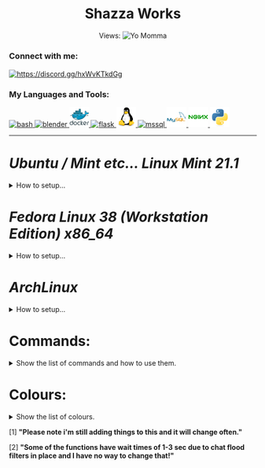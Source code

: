 <h1 align="center">Shazza Works</h1>
<p align="center">Views: <img src="https://profile-counter.glitch.me/shazza-works/count.svg" alt="Yo Momma"/>
<h3 align="left">Connect with me:</h3>
<p align="left">
<a href="https://discord.gg/https://discord.gg/hxWvKTkdGg" target="blank"><img align="center" src="https://raw.githubusercontent.com/rahuldkjain/github-profile-readme-generator/master/src/images/icons/Social/discord.svg" alt="https://discord.gg/hxWvKTkdGg" height="70" width="90" /></a></p>
<h3 align="left">My Languages and Tools:</h3>
<p align="left"><a href="https://www.gnu.org/software/bash/" target="_blank" rel="noreferrer"> <img src="https://www.vectorlogo.zone/logos/gnu_bash/gnu_bash-icon.svg" alt="bash" width="40" height="40"/> </a> <a href="https://www.blender.org/" target="_blank" rel="noreferrer"> <img src="https://download.blender.org/branding/community/blender_community_badge_white.svg" alt="blender" width="40" height="40"/> </a> <a href="https://www.docker.com/" target="_blank" rel="noreferrer"> <img src="https://raw.githubusercontent.com/devicons/devicon/master/icons/docker/docker-original-wordmark.svg" alt="docker" width="40" height="40"/></a><a href="https://flask.palletsprojects.com/" target="_blank" rel="noreferrer"> <img src="https://www.vectorlogo.zone/logos/pocoo_flask/pocoo_flask-icon.svg" alt="flask" width="40" height="40"/></a><a href="https://www.linux.org/" target="_blank" rel="noreferrer"> <img src="https://raw.githubusercontent.com/devicons/devicon/master/icons/linux/linux-original.svg" alt="linux" width="40" height="40"/></a><a href="https://www.microsoft.com/en-us/sql-server" target="_blank" rel="noreferrer"> <img src="https://www.svgrepo.com/show/303229/microsoft-sql-server-logo.svg" alt="mssql" width="40" height="40"/></a><a href="https://www.mysql.com/" target="_blank" rel="noreferrer"> <img src="https://raw.githubusercontent.com/devicons/devicon/master/icons/mysql/mysql-original-wordmark.svg" alt="mysql" width="40" height="40"/></a><a href="https://www.nginx.com" target="_blank" rel="noreferrer"> <img src="https://raw.githubusercontent.com/devicons/devicon/master/icons/nginx/nginx-original.svg" alt="nginx" width="40" height="40"/></a><a href="https://www.python.org" target="_blank" rel="noreferrer"> <img src="https://raw.githubusercontent.com/devicons/devicon/master/icons/python/python-original.svg" alt="python" width="40" height="40"/> </a> </p>

<hr class="solid">


# *Ubuntu / Mint etc... Linux Mint 21.1*
<details>
<summary>How to setup...</summary>

Make sure python3, python3-venv & pip are installed on your system:
```
sudo apt install python3 python3-pip python3-venv
```

Clone the repo to your local machine:
```
git clone https://github.com/shazza-works/xonotic_colour.git
```

Move into the repo directory:
```
cd xonotic_colour
```

Setup a python virtual environment:
```
python3 -m venv .venv
```

Now activate the virtual environmet:
```
source .venv/bin/activate
```
> NOTE: to deactivate the virtual environment run:
`deactivate`

Update pip and install wheel package:
```
pip install --upgrade pip wheel
```

Now install the requirements:
```
pip install -r requirements.txt
```
Run the server with:
```
python3 chat-server.py
```

### will show Flask Running @ 127.0.0.1 port 5000 then:
__NB: move chat-server.cfg to your game Xonotic/data__

> go to Xonotic and hit ` for game console

```
exec chat-server.cfg
```

__Hit 'o' for chat in colour__

NOTE: If you want to use this app frequently, it is recommended to append "`exec chat-server.cfg`" to `autoexec.cfg` file in `~/.xonotic/data/autoexec.cfg`

</details>

# *Fedora Linux 38 (Workstation Edition) x86_64*
<details>
<summary>How to setup...</summary>

```bash
	sudo dnf install python3-pip
	pip3 install requirements.txt
	python3 chat-server.py
```

### will show Flask Running @ 127.0.0.1 port 5000 then:
__NB: move chat-server.cfg to your game Xonotic/data__

> go to Xonotic and hit ` for game console

```
exec chat-server.cfg
```

__Hit 'o' for chat in colour__

</details>

# *ArchLinux*
<details>
<summary>How to setup...</summary>

Make sure python3 is installed on your system:
```
sudo pacman -S --needed python3
```

Clone the repo to your local machine:
```
git clone https://github.com/shazza-works/xonotic_colour.git
```

Move into the repo directory:
```
cd xonotic_colour
```

Setup a python virtual environment:
```
python3 -m venv .venv
```

Now activate the virtual environmet:
```
source .venv/bin/activate
```
> NOTE: to deactivate the virtual environment run:
`deactivate`

Update pip and install wheel package:
```
pip install --upgrade pip wheel
```

Now install the requirements:
```
pip install -r requirements.txt
```

Run the server with:
```
python3 chat-server.py
```

### will show Flask Running @ 127.0.0.1 port 5000 then:
__NB: move chat-server.cfg to your game Xonotic/data__

> go to Xonotic and hit ` for game console

```
exec chat-server.cfg
```

__Hit 'o' for chat in colour__

NOTE: If you want to use this app frequently, it is recommended to append "`exec chat-server.cfg`" to `autoexec.cfg` file in `~/.xonotic/data/autoexec.cfg`

</details>

# Commands:
<details>
<summary>Show the list of commands and how to use them.</summary>

| Command | Description |
| ---- | ---- |
| o | KEY 'o' is bound to new colour chat command, press to speak. |
| [help] | Sow the commands and colour list. |
| [who] | Show who made this app. |
| [font] | Switch on/off toggle fancy fonts with your message. |
| [joke] | Get a random joke from an api. |
| [test] | Used to do some testing... atm prints a cat on 3 lines. |
| [tell]number | Tell a player a message by number `who` |
| [search]word | Search for word referance, return results. |
| [name]name | Change the player name to given string in set colour. |
| [rname] | Set a random player name from list every 60 sec. |
| [kname] | Kill all running name tasks. |
| [nade]number | Set Nade Type from 0-10 or show error. |
| [trans]:lang:msg | Translate from english to given language, TRS:message in language. |

</details>

# Colours:
<details>
<summary>Show the list of colours.</summary>

+ [random]
+ [white]
+ [slayer]
+ [blur]
+ [google]
+ [sunset]
+ [grey]
+ [rain]
+ [night]
+ [yellow]
+ [red]
+ [fire]
+ [water]
+ [pink]
+ [ghost]
+ [tree]
+ [ting]
+ [spoon]
+ [tango]

__[*]You can add more sets or functions to tools.py as you like.__

</details>

[1]
__"Please note i'm still adding things to this and it will change often."__

[2]
__"Some of the functions have wait times of 1-3 sec due to chat flood filters in place and I have no way to change that!"__
